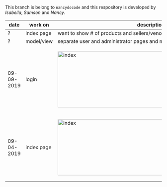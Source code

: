 This branch is belong to `nancydocode` and this respository is developed by _Isabella_, _Samson_ and _Nancy_.

 


date       | work on    | description
-----------|------------|---------------
?          | index page | want to show # of products and sellers/venodrs
?          | model/view | separate user and administrator pages and make login page 
09-09-2019 | login      | <p><img src="" alt="index" width="600" height="180"></p>  
09-04-2019 | index page | <p><img src="https://user-images.githubusercontent.com/30683150/64276746-aa9a9b80-cf16-11e9-87c5-0c657a42497a.png" alt="index" width="600" height="180"></p>   



        
